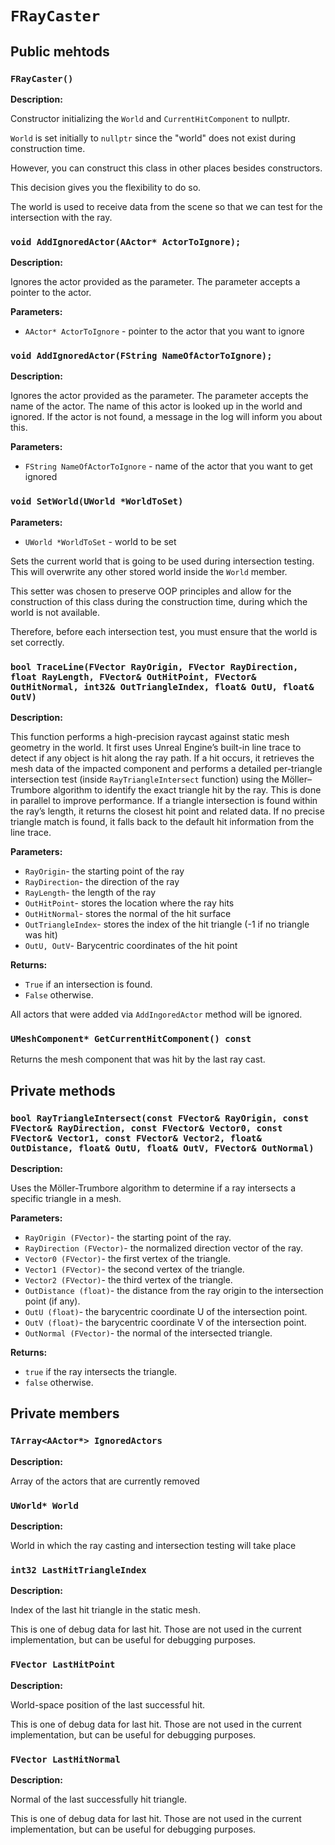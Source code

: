 # `FRayCaster`

## Public mehtods

### `FRayCaster()`

**Description:**

Constructor initializing the `World` and `CurrentHitComponent` to nullptr.

`World` is set initially to `nullptr` since the "world" does not exist during construction time.

However, you can construct this class in other places besides constructors.

This decision gives you the flexibility to do so.

The world is used to receive data from the scene so that we can test for the intersection with the ray.

### `void AddIgnoredActor(AActor* ActorToIgnore);`

**Description:**

Ignores the actor provided as the parameter. The parameter accepts a pointer to the actor.

**Parameters:**

- `AActor* ActorToIgnore` - pointer to the actor that you want to ignore

### `void AddIgnoredActor(FString NameOfActorToIgnore);`

**Description:**

Ignores the actor provided as the parameter. The parameter accepts the name of the actor. The name of this actor is looked up in the world and ignored. If the actor is not found, a message in the log will inform you about this.

**Parameters:**

- `FString NameOfActorToIgnore` - name of the actor that you want to get ignored

### `void SetWorld(UWorld *WorldToSet)`

**Parameters:**

- `UWorld *WorldToSet` - world to be set

Sets the current world that is going to be used during intersection testing. This will overwrite any other stored world inside the `World` member.

This setter was chosen to preserve OOP principles and allow for the construction of this class during the construction time, during which the world is not available.

Therefore, before each intersection test, you must ensure that the world is set correctly.

### `bool TraceLine(FVector RayOrigin, FVector RayDirection, float RayLength, FVector& OutHitPoint, FVector& OutHitNormal, int32& OutTriangleIndex, float& OutU, float& OutV)`

**Description:**

This function performs a high-precision raycast against static mesh geometry in the world. It first uses Unreal Engine’s built-in line trace to detect if any object is hit along the ray path. If a hit occurs, it retrieves the mesh data of the impacted component and performs a detailed per-triangle intersection test (inside `RayTriangleIntersect` function) using the Möller–Trumbore algorithm to identify the exact triangle hit by the ray. 
This is done in parallel to improve performance. If a triangle intersection is found within the ray’s length, it returns the closest hit point and related data. If no precise triangle match is found, it falls back to the default hit information from the line trace.

**Parameters:**

- `RayOrigin`- the starting point of the ray
- `RayDirection`- the direction of the ray
- `RayLength`- the length of the ray
- `OutHitPoint`-  stores the location where the ray hits
- `OutHitNormal`- stores the normal of the hit surface
- `OutTriangleIndex`- stores the index of the hit triangle (-1 if no triangle was hit)
- `OutU, OutV`- Barycentric coordinates of the hit point

**Returns:**

- `True` if an intersection is found.
- `False` otherwise.

All actors that were added via `AddIngoredActor` method will be ignored.

### `UMeshComponent* GetCurrentHitComponent() const`

Returns the mesh component that was hit by the last ray cast.

## Private methods

### `bool RayTriangleIntersect(const FVector& RayOrigin, const FVector& RayDirection, const FVector& Vector0, const FVector& Vector1, const FVector& Vector2, float& OutDistance, float& OutU, float& OutV, FVector& OutNormal)`

**Description:**

Uses the Möller-Trumbore algorithm to determine if a ray intersects a specific triangle in a mesh.

**Parameters:**

- `RayOrigin (FVector)`-  the starting point of the ray.
- `RayDirection (FVector)`- the normalized direction vector of the ray.
- `Vector0 (FVector)`- the first vertex of the triangle.
- `Vector1 (FVector)`- the second vertex of the triangle.
- `Vector2 (FVector)`- the third vertex of the triangle.
- `OutDistance (float)`- the distance from the ray origin to the intersection point (if any).
- `OutU (float)`- the barycentric coordinate U of the intersection point.
- `OutV (float)`- the barycentric coordinate V of the intersection point.
- `OutNormal (FVector)`- the normal of the intersected triangle.

**Returns:**

- `true` if the ray intersects the triangle.
- `false` otherwise.

## Private members

### `TArray<AActor*> IgnoredActors`

**Description:**

Array of the actors that are currently removed

### `UWorld* World`

**Description:**

World in which the ray casting and intersection testing will take place

### `int32 LastHitTriangleIndex`

**Description:**

Index of the last hit triangle in the static mesh.

This is one of debug data for last hit. Those are not used in the current implementation, but can be useful for debugging purposes.


### `FVector LastHitPoint`

**Description:**

World-space position of the last successful hit.

This is one of debug data for last hit. Those are not used in the current implementation, but can be useful for debugging purposes.

### `FVector LastHitNormal`

**Description:**

Normal of the last successfully hit triangle.

This is one of debug data for last hit. Those are not used in the current implementation, but can be useful for debugging purposes.
